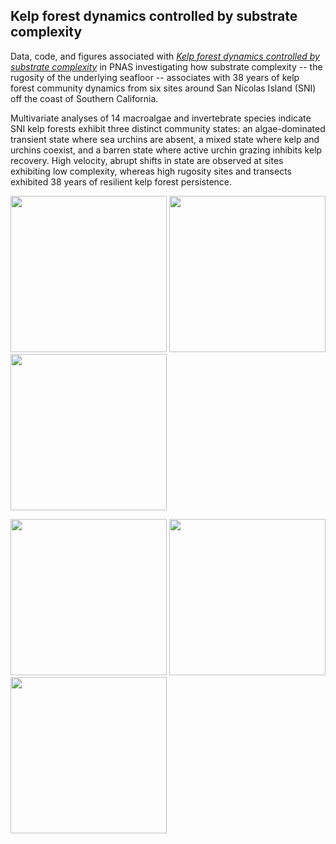 ## Kelp forest dynamics controlled by substrate complexity

Data, code, and figures associated with [*Kelp forest dynamics controlled by substrate complexity*](https://www.pnas.org/doi/10.1073/pnas.2103483119) in PNAS investigating how substrate complexity -- the rugosity of the underlying seafloor -- associates with 38 years of kelp forest community dynamics from six sites around San Nicolas Island (SNI) off the coast of Southern California.  

Multivariate analyses of 14 macroalgae and invertebrate species indicate SNI kelp forests exhibit three distinct community states: an algae-dominated transient state where sea urchins are absent, a mixed state where kelp and urchins coexist, and a barren state where active urchin grazing inhibits kelp recovery. High velocity, abrupt shifts in state are observed at sites exhibiting low complexity, whereas high rugosity sites and transects exhibited 38 years of resilient kelp forest persistence.   

<p float="left">
  <img src="Figures/photos/sensor.jpg" width="250" />
  <img src="Figures/photos/bolt.jpg" width="250" /> 
  <img src="Figures/photos/sensor2.jpg" width="250" />
</p>

<p float="left">
  <img src="Figures/photos/algae.jpg" width="250" />
  <img src="Figures/photos/mixed.jpg" width="250" /> 
  <img src="Figures/photos/urchinbarren.jpg" width="250" />
</p>
